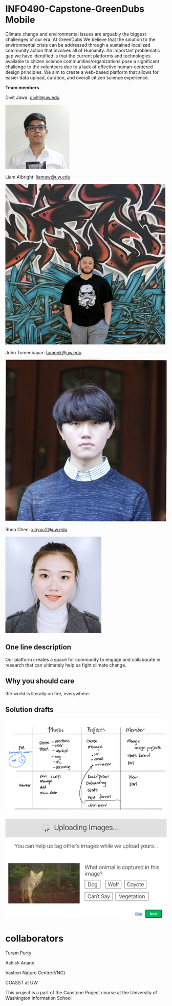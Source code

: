 # INFO490-Capstone-GreenDubs Mobile
Climate change and environmental issues are arguably the biggest challenges of our era. At GreenDubs We believe that the solution to the environmental crisis can be addressed through a sustained localized community action that involves all of Humanity. An important problematic gap we have identified is that the current platforms and technologies available to citizen science communities/organizations pose a significant challenge to the volunteers due to a lack of effective human-centered design principles. We aim to create a web-based platform that allows for easier data upload, curation, and overall citizen science experience.

**Team members**

Divit Jawa: divitj@uw.edu

![alt text]( imgs/divit.png "Divit Jawa")

Liam Albright: liamaw@uw.edu

![alt text]( imgs/liam.png "Liam Albright")

John Tumenbayar: tumenk@uw.edu

![alt text]( imgs/john.png "John Tumenbayar")

Rhea Chen: xinyuc2@uw.edu

![alt text]( imgs/rhea.png "Rhea Chen")


## One line description 

Our platform creates a space for community to engage and collaborate in research that can ultimately help us fight climate change.

## Why you should care
the world is literally on fire, everywhere. 


## Solution drafts

![alt text]( imgs/sksol.png )


![alt text]( imgs/06oZMk.png )


# collaborators

Turam Purty

Ashish Anand

Vashon Nature Centre(VNC)

COASST at UW


This project is a part of the Capstone Project course at the University of Washington Information School 